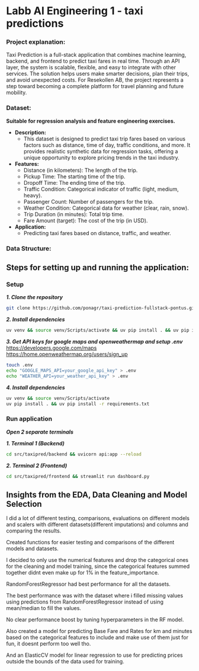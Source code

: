 # Labb AI Engineering 1 - taxi predictions

### Project explanation:
Taxi Prediction is a full-stack application that combines machine learning, backend, and frontend to predict taxi fares in real time. 
Through an API layer, the system is scalable, flexible, and easy to integrate with other services. 
The solution helps users make smarter decisions, plan their trips, and avoid unexpected costs. 
For Resekollen AB, the project represents a step toward becoming a complete platform for travel planning and future mobility.

### Dataset:
**Suitable for regression analysis and feature engineering exercises.**
- **Description:**
	- This dataset is designed to predict taxi trip fares based on various factors such as distance, time of day, traffic conditions, and more. It provides realistic synthetic data for regression tasks, offering a unique opportunity to explore pricing trends in the taxi industry.
- **Features:**
	- Distance (in kilometers): The length of the trip.
	- Pickup Time: The starting time of the trip.
	- Dropoff Time: The ending time of the trip.
	- Traffic Condition: Categorical indicator of traffic (light, medium, heavy).
	- Passenger Count: Number of passengers for the trip.
	- Weather Condition: Categorical data for weather (clear, rain, snow).
	- Trip Duration (in minutes): Total trip time.
	- Fare Amount (target): The cost of the trip (in USD).
- **Application:**
	- Predicting taxi fares based on distance, traffic, and weather.

### Data Structure:


## Steps for setting up and running the application:

### Setup
***1. Clone the repository***
```bash
git clone https://github.com/ponagr/taxi-prediction-fullstack-pontus.git
```

***2. Install dependencies***
```bash
uv venv && source venv/Scripts/activate && uv pip install . && uv pip install -r requirements.txt
```

***3. Get API keys for google maps and openweathermap and setup .env***    
https://developers.google.com/maps    
https://home.openweathermap.org/users/sign_up
```bash
touch .env
echo "GOOGLE_MAPS_API=your_google_api_key" > .env
echo "WEATHER_API=your_weather_api_key" > .env
```

***4. Install dependencies***
```bash
uv venv && source venv/Scripts/activate
uv pip install . && uv pip install -r requirements.txt
```

### Run application
***Open 2 separate terminals***

***1. Terminal 1 (Backend)***
```bash
cd src/taxipred/backend && uvicorn api:app --reload
```

***2. Terminal 2 (Frontend)***
```bash
cd src/taxipred/frontend && streamlit run dashboard.py
```

## Insights from the EDA, Data Cleaning and Model Selection

I did a lot of different testing, comparisons, evaluations on different models and scalers with different datasets(different imputations) and columns and comparing the results.

Created functions for easier testing and comparisons of the different models and datasets.

I decided to only use the numerical features and drop the categorical ones for the cleaning and model training, since the categorical features summed together didnt even make up for 1% in the feature_importance.

RandomForestRegressor had best performance for all the datasets.

The best performance was with the dataset where i filled missing values using predictions from RandomForestRegressor instead of using mean/median to fill the values.

No clear performance boost by tuning hyperparameters in the RF model.

Also created a model for predicting Base Fare and Rates for km and minutes based on the categorical features to include and make use of them just for fun, it doesnt perform too well tho.

And an ElasticCV model for linear regression to use for predicting prices outside the bounds of the data used for training.


